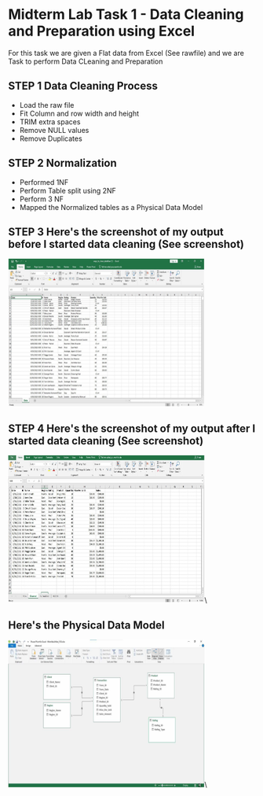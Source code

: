 # Midterm Lab Task 1 - Data Cleaning and Preparation using Excel
 For this task we are given a Flat data from Excel (See rawfile) and we are Task to perform Data CLeaning and Preparation
## STEP 1 Data Cleaning Process 
- Load the raw file
- Fit Column and row width and height
- TRIM extra spaces
- Remove NULL values
- Remove Duplicates
## STEP 2 Normalization
- Performed 1NF
- Perform Table split using 2NF
- Perform 3 NF
- Mapped the Normalized tables as a Physical Data Model
## STEP 3 Here's the screenshot of my output before I started data cleaning (See screenshot)
  <img src="Images/RAW.png" alt="Alt Text" width="400" height="300">
  
## STEP 4 Here's the screenshot of my output after I started data cleaning (See screenshot)  
  <img src="Images/CLEAN.png" alt="Alt Text" width="400" height="300">\

## Here's the Physical Data Model 
<img src="Images/ERD.jpg" alt="Alt Text" width="400" height="300">\
